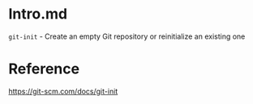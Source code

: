 # Intro.md
`git-init` - Create an empty Git repository or reinitialize an existing one

# Reference
https://git-scm.com/docs/git-init